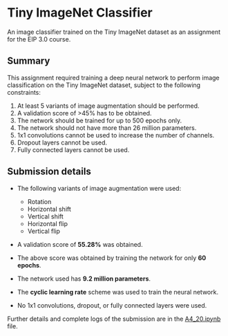 # Tiny ImageNet Classifier

An image classifier trained on the Tiny ImageNet dataset as an assignment for the EIP 3.0 course.

## Summary

This assignment required training a deep neural network to perform image classification on the Tiny ImageNet dataset, subject to the following constraints:

1. At least 5 variants of image augmentation should be performed.
2. A validation score of >45% has to be obtained.
3. The network should be trained for up to 500 epochs only.
4. The network should not have more than 26 million parameters.
5. 1x1 convolutions cannot be used to increase the number of channels.
6. Dropout layers cannot be used.
7. Fully connected layers cannot be used.

## Submission details

- The following variants of image augmentation were used:

  - Rotation
  - Horizontal shift
  - Vertical shift
  - Horizontal flip
  - Vertical flip

- A validation score of **55.28%** was obtained.

- The above score was obtained by training the network for only **60 epochs**.

- The network used has **9.2 million parameters**.

- The **cyclic learning rate** scheme was used to train the neural network.

- No 1x1 convolutions, dropout, or fully connected layers were used.

Further details and complete logs of the submission are in the [A4_20.ipynb](A4_20.ipynb) file.

